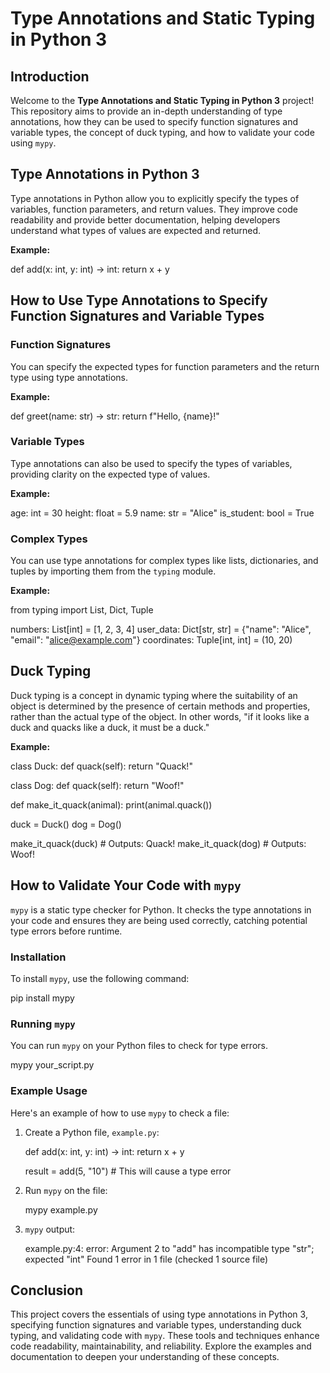 
# Type Annotations and Static Typing in Python 3

## Introduction
Welcome to the **Type Annotations and Static Typing in Python 3** project! This repository aims to provide an in-depth understanding of type annotations, how they can be used to specify function signatures and variable types, the concept of duck typing, and how to validate your code using `mypy`.

## Type Annotations in Python 3
Type annotations in Python allow you to explicitly specify the types of variables, function parameters, and return values. They improve code readability and provide better documentation, helping developers understand what types of values are expected and returned.

**Example:**

def add(x: int, y: int) -> int:
    return x + y


## How to Use Type Annotations to Specify Function Signatures and Variable Types
### Function Signatures
You can specify the expected types for function parameters and the return type using type annotations.

**Example:**

def greet(name: str) -> str:
    return f"Hello, {name}!"


### Variable Types
Type annotations can also be used to specify the types of variables, providing clarity on the expected type of values.

**Example:**

age: int = 30
height: float = 5.9
name: str = "Alice"
is_student: bool = True


### Complex Types
You can use type annotations for complex types like lists, dictionaries, and tuples by importing them from the `typing` module.

**Example:**

from typing import List, Dict, Tuple

numbers: List[int] = [1, 2, 3, 4]
user_data: Dict[str, str] = {"name": "Alice", "email": "alice@example.com"}
coordinates: Tuple[int, int] = (10, 20)


## Duck Typing
Duck typing is a concept in dynamic typing where the suitability of an object is determined by the presence of certain methods and properties, rather than the actual type of the object. In other words, "if it looks like a duck and quacks like a duck, it must be a duck."

**Example:**

class Duck:
    def quack(self):
        return "Quack!"

class Dog:
    def quack(self):
        return "Woof!"

def make_it_quack(animal):
    print(animal.quack())

duck = Duck()
dog = Dog()

make_it_quack(duck)  # Outputs: Quack!
make_it_quack(dog)   # Outputs: Woof!


## How to Validate Your Code with `mypy`
`mypy` is a static type checker for Python. It checks the type annotations in your code and ensures they are being used correctly, catching potential type errors before runtime.

### Installation
To install `mypy`, use the following command:

pip install mypy


### Running `mypy`
You can run `mypy` on your Python files to check for type errors.

mypy your_script.py


### Example Usage
Here's an example of how to use `mypy` to check a file:
1. Create a Python file, `example.py`:
   
   def add(x: int, y: int) -> int:
       return x + y

   result = add(5, "10")  # This will cause a type error
   

2. Run `mypy` on the file:
   
   mypy example.py
   

3. `mypy` output:
   
   example.py:4: error: Argument 2 to "add" has incompatible type "str"; expected "int"
   Found 1 error in 1 file (checked 1 source file)
   

## Conclusion
This project covers the essentials of using type annotations in Python 3, specifying function signatures and variable types, understanding duck typing, and validating code with `mypy`. These tools and techniques enhance code readability, maintainability, and reliability. Explore the examples and documentation to deepen your understanding of these concepts.


